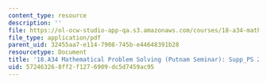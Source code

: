 ```yaml
---
content_type: resource
description: ''
file: https://ol-ocw-studio-app-qa.s3.amazonaws.com/courses/18-a34-mathematical-problem-solving-putnam-seminar-fall-2018/572463268ff2f1276909dc5d7459ac95_MIT18_A34F18Supp2.pdf
file_type: application/pdf
parent_uid: 32455aa7-e114-7908-745b-e44648391b28
resourcetype: Document
title: '18.A34 Mathematical Problem Solving (Putnam Seminar): Supp_PS 2'
uid: 57246326-8ff2-f127-6909-dc5d7459ac95
---
```

